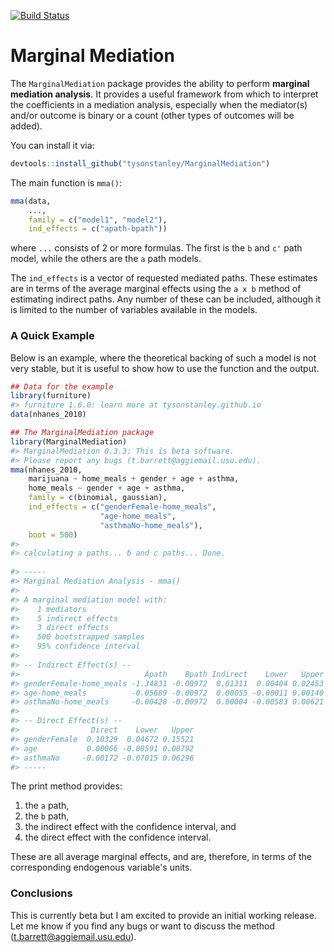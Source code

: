 
<!-- README.md is generated from README.Rmd. Please edit that file -->
[![Build Status](https://travis-ci.org/TysonStanley/MarginalMediation.svg?branch=master)](https://travis-ci.org/TysonStanley/MarginalMediation)

Marginal Mediation
==================

The `MarginalMediation` package provides the ability to perform **marginal mediation analysis**. It provides a useful framework from which to interpret the coefficients in a mediation analysis, especially when the mediator(s) and/or outcome is binary or a count (other types of outcomes will be added).

You can install it via:

``` r
devtools::install_github("tysonstanley/MarginalMediation")
```

The main function is `mma()`:

``` r
mma(data,
    ...,
    family = c("model1", "model2"),
    ind_effects = c("apath-bpath"))
```

where `...` consists of 2 or more formulas. The first is the `b` and `c'` path model, while the others are the `a` path models.

The `ind_effects` is a vector of requested mediated paths. These estimates are in terms of the average marginal effects using the `a x b` method of estimating indirect paths. Any number of these can be included, although it is limited to the number of variables available in the models.

### A Quick Example

Below is an example, where the theoretical backing of such a model is not very stable, but it is useful to show how to use the function and the output.

``` r
## Data for the example
library(furniture)
#> furniture 1.6.0: learn more at tysonstanley.github.io
data(nhanes_2010)

## The MarginalMediation package
library(MarginalMediation)
#> MarginalMediation 0.3.3: This is beta software.
#> Please report any bugs (t.barrett@aggiemail.usu.edu).
mma(nhanes_2010,
    marijuana ~ home_meals + gender + age + asthma,
    home_meals ~ gender + age + asthma,
    family = c(binomial, gaussian),
    ind_effects = c("genderFemale-home_meals",
                    "age-home_meals",
                    "asthmaNo-home_meals"),
    boot = 500)
#> 
#> calculating a paths... b and c paths... Done.
                                                                                 
#> -----
#> Marginal Mediation Analysis - mma()
#> 
#> A marginal mediation model with:
#>    1 mediators
#>    5 indirect effects
#>    3 direct effects
#>    500 bootstrapped samples
#>    95% confidence interval
#> 
#> -- Indirect Effect(s) --
#>                            Apath    Bpath Indirect    Lower   Upper
#> genderFemale-home_meals -1.34831 -0.00972  0.01311  0.00404 0.02453
#> age-home_meals          -0.05689 -0.00972  0.00055 -0.00011 0.00140
#> asthmaNo-home_meals     -0.00428 -0.00972  0.00004 -0.00583 0.00621
#> 
#> -- Direct Effect(s) --
#>                Direct    Lower   Upper
#> genderFemale  0.10329  0.04672 0.15521
#> age           0.00066 -0.00591 0.00792
#> asthmaNo     -0.00172 -0.07015 0.06296
#> -----
```

The print method provides:

1.  the `a` path,
2.  the `b` path,
3.  the indirect effect with the confidence interval, and
4.  the direct effect with the confidence interval.

These are all average marginal effects, and are, therefore, in terms of the corresponding endogenous variable's units.

### Conclusions

This is currently beta but I am excited to provide an initial working release. Let me know if you find any bugs or want to discuss the method (<t.barrett@aggiemail.usu.edu>).
